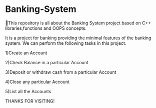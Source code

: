 # Banking-System
📌This repository is all about the Banking System project based on C++ libraries,functions and OOPS concepts.

It is a project for banking providing the minimal features of the banking system. We can perform the following tasks in this project.

1)Create an Account

2)Check Balance in a particular Account

3)Deposit or withdraw cash from a particular Account

4)Close any particular Account

5)List all the Accounts


  THANKS FOR VISITING!

